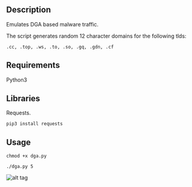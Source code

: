 
## Description
Emulates DGA based malware traffic.

The script generates random 12 character domains for the following tlds:

`.cc, .top, .ws, .to, .so, .gq, .gdn, .cf`

## Requirements
Python3

## Libraries
Requests.

`pip3 install requests`


## Usage
`chmod +x dga.py`

`./dga.py 5`

![alt tag](https://github.com/akbarq/threat-emulation/blob/main/dga/img/dga.png)


